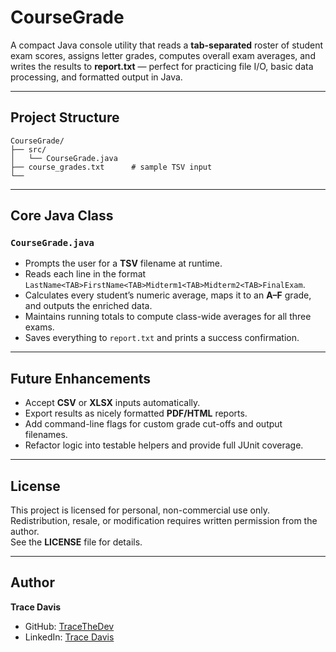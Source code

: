 # CourseGrade

A compact Java console utility that reads a **tab-separated** roster of student exam scores, assigns letter grades, computes overall exam averages, and writes the results to **report.txt** — perfect for practicing file I/O, basic data processing, and formatted output in Java.

---

## Project Structure

    CourseGrade/
    ├── src/
    │   └── CourseGrade.java
    ├── course_grades.txt      # sample TSV input
    └──

---

## Core Java Class

### `CourseGrade.java`
* Prompts the user for a **TSV** filename at runtime.  
* Reads each line in the format  
  `LastName<TAB>FirstName<TAB>Midterm1<TAB>Midterm2<TAB>FinalExam`.  
* Calculates every student’s numeric average, maps it to an **A–F** grade, and outputs the enriched data.  
* Maintains running totals to compute class-wide averages for all three exams.  
* Saves everything to `report.txt` and prints a success confirmation.

---

## Future Enhancements
* Accept **CSV** or **XLSX** inputs automatically.  
* Export results as nicely formatted **PDF/HTML** reports.  
* Add command-line flags for custom grade cut-offs and output filenames.  
* Refactor logic into testable helpers and provide full JUnit coverage.

---

## License
This project is licensed for personal, non-commercial use only. Redistribution, resale, or modification requires written permission from the author.  
See the **LICENSE** file for details.

---

## Author

**Trace Davis**  
- GitHub: [TraceTheDev](https://github.com/TraceTheDev)  
- LinkedIn: [Trace Davis](https://www.linkedin.com/in/trace-d-926380138/)
